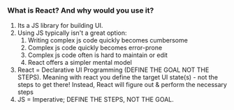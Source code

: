 ### What is React? And why would you use it?

1. Its a JS library for building UI.
2. Using JS typically isn't a great option:
   1. Writing complex js code quickly becomes cumbersome
   2. Complex js code quickly becomes error-prone
   3. Complex js code often is hard to maintain or edit
   4. React offers a simpler mental model
3. React = Declarative UI Programming (DEFINE THE GOAL NOT THE STEPS). Meaning with react you define the target UI state(s) - not the steps to get there! Instead, React will figure out & perform the necessary steps
4. JS = Imperative; DEFINE THE STEPS, NOT THE GOAL.
